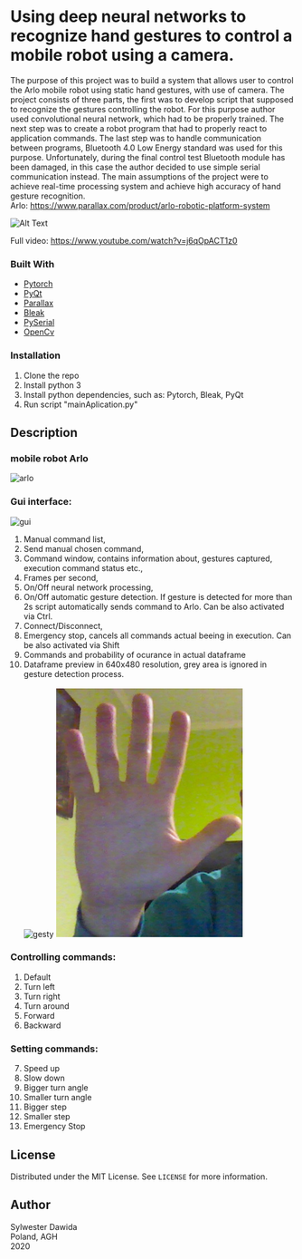 <!--
*** Thanks for checking out this README Template. If you have a suggestion that would
*** make this better, please fork the repo and create a pull request or simply open
*** an issue with the tag "enhancement".
*** Thanks again! Now go create something AMAZING! :D
-->




# Using deep neural networks to recognize hand gestures to control a mobile robot using a camera.
The purpose of this project was to build a system that allows user to control the Arlo mobile robot using static hand gestures, with use of camera. The project consists of three parts, the first was to develop script that supposed to recognize the gestures controlling the robot. For this purpose author used convolutional neural network, which had to be properly trained. The next step was to create a robot program that had to properly react to application commands. The last step was to handle communication between programs, Bluetooth 4.0 Low Energy standard was used for this purpose. Unfortunately, during the final control test Bluetooth module has been damaged, in this case the author decided to use simple serial communication instead. The main assumptions of the project were to achieve real-time processing system and achieve high accuracy of hand gesture recognition. </br>
Arlo: https://www.parallax.com/product/arlo-robotic-platform-system </br>

![Alt Text](https://media.giphy.com/media/LNkTEJLvYglDymOG1S/giphy.gif)

Full video: https://www.youtube.com/watch?v=j6qOpACT1z0 </br>
### Built With
* [Pytorch](https://pytorch.org/)
* [PyQt](https://python101.readthedocs.io/pl/latest/pyqt/)
* [Parallax](https://www.parallax.com/product/28966)
* [Bleak](https://github.com/hbldh/bleak)
* [PySerial](https://github.com/pyserial/pyserial)
* [OpenCv](https://pypi.org/project/opencv-python/)

### Installation

1. Clone the repo
2. Install python 3
3. Install python dependencies, such as: Pytorch, Bleak, PyQt
4. Run script "mainAplication.py"



<!-- USAGE EXAMPLES -->
## Description
### mobile robot Arlo
![arlo](https://www.parallax.com/sites/default/files/styles/full-size-product/public/28966a.png?itok=zbmm3WLV)
### Gui interface: </br>
![gui](Rysunki/gui2.png) </br>
1. Manual command list,
2. Send manual chosen command, 
3. Command window, contains information about, gestures captured, execution command status etc.,
4. Frames per second,
5. On/Off neural network processing,
6. On/Off automatic gesture detection. If gesture is detected for more than 2s script automatically sends command to Arlo. Can be also activated via Ctrl.
7. Connect/Disconnect,
8. Emergency stop, cancels all commands actual beeing in execution. Can be also activated via Shift 
9. Commands and probability of ocurance in actual dataframe
10. Dataframe preview in 640x480 resolution, grey area is ignored in gesture detection process. </br> </br>
![gesty](Rysunki/schematGestów.png)
![gesty](Rysunki/gestStopu.png) </br>
### Controlling commands: </br>
1. Default
2. Turn left  
3. Turn right 
4. Turn around 
5. Forward
6. Backward </br> 
### Setting commands: </br>
7. Speed up  
8. Slow down 
9. Bigger turn angle
10. Smaller turn angle 
11. Bigger step 
12. Smaller step 
13. Emergency Stop

## License

Distributed under the MIT License. See `LICENSE` for more information.



## Author

Sylwester Dawida </br>
Poland, AGH </br>
2020



